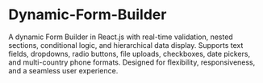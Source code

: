 # Dynamic-Form-Builder
A dynamic Form Builder in React.js with real-time validation, nested sections, conditional logic, and hierarchical data display. Supports text fields, dropdowns, radio buttons, file uploads, checkboxes, date pickers, and multi-country phone formats. Designed for flexibility, responsiveness, and a seamless user experience.

